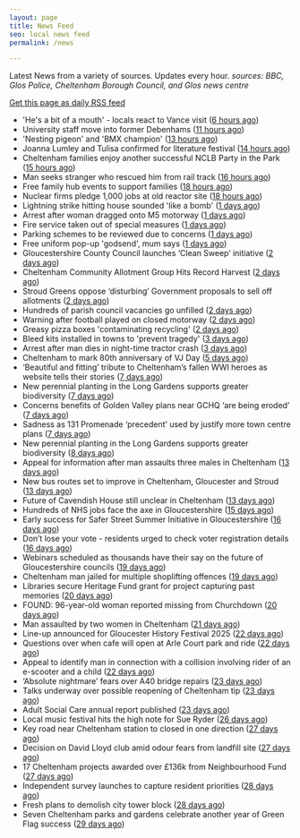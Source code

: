 ```yaml
---
layout: page
title: News Feed
seo: local news feed
permalink: /news

---
```


Latest News from a variety of sources. Updates every hour.
_sources: BBC, Glos Police, Cheltenham Borough Council, and Glos news centre_

[Get this page as daily RSS feed](/daily.rss)

<!-- news_marker starts -->
- 'He's a bit of a mouth' - locals react to Vance visit ([6 hours ago](https://www.bbc.com/news/articles/cjdy1vgzvxgo?at_medium=RSS&at_campaign=rss))
- University staff move into former Debenhams ([11 hours ago](https://www.bbc.com/news/articles/c4gl702dxkxo?at_medium=RSS&at_campaign=rss))
- 'Nesting pigeon' and 'BMX champion' ([13 hours ago](https://www.bbc.com/news/articles/c776dynyny5o?at_medium=RSS&at_campaign=rss))
- Joanna Lumley and Tulisa confirmed for literature festival ([14 hours ago](https://www.bbc.com/news/articles/crr2jppwrklo?at_medium=RSS&at_campaign=rss))
- Cheltenham families enjoy another successful NCLB Party in the Park ([15 hours ago](https://www.cheltenham.gov.uk/news/article/3040/cheltenham_families_enjoy_another_successful_nclb_party_in_the_park))
- Man seeks stranger who rescued him from rail track ([16 hours ago](https://www.bbc.com/news/articles/cp37v84kpl9o?at_medium=RSS&at_campaign=rss))
- Free family hub events to support families ([18 hours ago](https://www.bbc.com/news/articles/cedv2q7x1gxo?at_medium=RSS&at_campaign=rss))
- Nuclear firms pledge 1,000 jobs at old reactor site ([18 hours ago](https://www.bbc.com/news/articles/c5y28722508o?at_medium=RSS&at_campaign=rss))
- Lightning strike hitting house sounded 'like a bomb' ([1 days ago](https://www.bbc.com/news/articles/ce830zjp865o?at_medium=RSS&at_campaign=rss))
- Arrest after woman dragged onto M5 motorway ([1 days ago](https://www.bbc.com/news/articles/cj4wynx8zq0o?at_medium=RSS&at_campaign=rss))
- Fire service taken out of special measures ([1 days ago](https://www.bbc.com/news/articles/c3v3zll0l9do?at_medium=RSS&at_campaign=rss))
- Parking schemes to be reviewed due to concerns ([1 days ago](https://www.bbc.com/news/articles/cd7yyw5v142o?at_medium=RSS&at_campaign=rss))
- Free uniform pop-up 'godsend', mum says ([1 days ago](https://www.bbc.com/news/articles/c0kz3zlv6pjo?at_medium=RSS&at_campaign=rss))
- Gloucestershire County Council launches ‘Clean Sweep’ initiative ([2 days ago](https://gloucesternewscentre.co.uk/gloucestershire-county-council-launches-clean-sweep-initiative/))
- Cheltenham Community Allotment Group Hits Record Harvest ([2 days ago](https://gloucesternewscentre.co.uk/cheltenham-community-allotment-group-hits-record-harvest/))
- Stroud Greens oppose ‘disturbing’ Government proposals to sell off allotments ([2 days ago](https://gloucesternewscentre.co.uk/stroud-greens-oppose-disturbing-government-proposals-to-sell-off-allotments/))
- Hundreds of parish council vacancies go unfilled ([2 days ago](https://www.bbc.com/news/articles/c8jppvey49po?at_medium=RSS&at_campaign=rss))
- Warning after football played on closed motorway ([2 days ago](https://www.bbc.com/news/articles/czjmm23dyd2o?at_medium=RSS&at_campaign=rss))
- Greasy pizza boxes 'contaminating recycling' ([2 days ago](https://www.bbc.com/news/articles/c80dk48np5go?at_medium=RSS&at_campaign=rss))
- Bleed kits installed in towns to 'prevent tragedy' ([3 days ago](https://www.bbc.com/news/articles/cdx0l2kxwlro?at_medium=RSS&at_campaign=rss))
- Arrest after man dies in night-time tractor crash ([3 days ago](https://www.bbc.com/news/articles/cn0rq01l84jo?at_medium=RSS&at_campaign=rss))
- Cheltenham to mark 80th anniversary of VJ Day ([5 days ago](https://www.cheltenham.gov.uk/news/article/3039/cheltenham_to_mark_80th_anniversary_of_vj_day))
- ‘Beautiful and fitting’ tribute to Cheltenham’s fallen WWI heroes as website tells their stories ([7 days ago](https://gloucesternewscentre.co.uk/beautiful-and-fitting-tribute-to-cheltenhams-fallen-wwi-heroes-as-website-tells-their-stories/))
- New perennial planting in the Long Gardens supports greater biodiversity ([7 days ago](https://gloucesternewscentre.co.uk/new-perennial-planting-in-the-long-gardens-supports-greater-biodiversity/))
- Concerns benefits of Golden Valley plans near GCHQ ‘are being eroded’ ([7 days ago](https://gloucesternewscentre.co.uk/concerns-benefits-of-golden-valley-plans-near-gchq-are-being-eroded/))
- Sadness as 131 Promenade ‘precedent’ used by justify more town centre plans ([7 days ago](https://gloucesternewscentre.co.uk/sadness-as-131-promenade-precedent-used-by-justify-more-town-centre-plans/))
- New perennial planting in the Long Gardens supports greater biodiversity ([8 days ago](https://www.cheltenham.gov.uk/news/article/3038/new_perennial_planting_in_the_long_gardens_supports_greater_biodiversity))
- Appeal for information after man assaults three males in Cheltenham ([13 days ago](https://gloucesternewscentre.co.uk/appeal-for-information-after-man-assaults-three-males-in-cheltenham/))
- New bus routes set to improve in Cheltenham, Gloucester and Stroud ([13 days ago](https://gloucesternewscentre.co.uk/new-bus-routes-set-to-improve-in-cheltenham-gloucester-and-stroud/))
- Future of Cavendish House still unclear in Cheltenham ([13 days ago](https://www.bbc.co.uk/sounds/play/p0lt903y?at_medium=RSS&at_campaign=rss))
- Hundreds of NHS jobs face the axe in Gloucestershire ([15 days ago](https://gloucesternewscentre.co.uk/hundreds-of-nhs-jobs-face-the-axe-in-gloucestershire/))
- Early success for Safer Street Summer Initiative in Gloucestershire ([16 days ago](https://gloucesternewscentre.co.uk/early-success-for-safer-street-summer-initiative-in-gloucestershire/))
- Don’t lose your vote - residents urged to check voter registration details ([16 days ago](https://www.cheltenham.gov.uk/news/article/3037/dont_lose_your_vote_-_residents_urged_to_check_voter_registration_details))
- Webinars scheduled as thousands have their say on the future of Gloucestershire councils ([19 days ago](https://gloucesternewscentre.co.uk/webinars-scheduled-as-thousands-have-their-say-on-the-future-of-gloucestershire-councils/))
- Cheltenham man jailed for multiple shoplifting offences ([19 days ago](https://gloucesternewscentre.co.uk/cheltenham-man-jailed-for-multiple-shoplifting-offences/))
- Libraries secure Heritage Fund grant for project capturing past memories ([20 days ago](https://gloucesternewscentre.co.uk/libraries-secure-heritage-fund-grant-for-project-capturing-past-memories/))
- FOUND: 96-year-old woman reported missing from Churchdown ([20 days ago](https://gloucesternewscentre.co.uk/search-for-96-year-old-woman-reported-missing-from-churchdown/))
- Man assaulted by two women in Cheltenham ([21 days ago](https://gloucesternewscentre.co.uk/man-assaulted-by-two-women-in-cheltenham/))
- Line-up announced for Gloucester History Festival 2025 ([22 days ago](https://gloucesternewscentre.co.uk/line-up-announced-for-gloucester-history-festival-2025/))
- Questions over when cafe will open at Arle Court park and ride ([22 days ago](https://gloucesternewscentre.co.uk/questions-over-when-cafe-will-open-at-arle-court-park-and-ride/))
- Appeal to identify man in connection with a collision involving rider of an e-scooter and a child ([22 days ago](https://gloucesternewscentre.co.uk/appeal-to-identify-man-in-connection-with-a-collision-involving-rider-of-an-e-scooter-and-a-child/))
- ‘Absolute nightmare’ fears over A40 bridge repairs ([23 days ago](https://gloucesternewscentre.co.uk/absolute-nightmare-fears-over-a40-bridge-repairs/))
- Talks underway over possible reopening of Cheltenham tip ([23 days ago](https://gloucesternewscentre.co.uk/talks-underway-over-possible-reopening-of-cheltenham-tip/))
- Adult Social Care annual report published ([23 days ago](https://gloucesternewscentre.co.uk/adult-social-care-annual-report-published/))
- Local music festival hits the high note for Sue Ryder ([26 days ago](https://gloucesternewscentre.co.uk/local-music-festival-hits-the-high-note-for-sue-ryder/))
- Key road near Cheltenham station to closed in one direction ([27 days ago](https://gloucesternewscentre.co.uk/key-road-near-cheltenham-station-to-closed-in-one-direction/))
- Decision on David Lloyd club amid odour fears from landfill site ([27 days ago](https://gloucesternewscentre.co.uk/decision-on-david-lloyd-club-amid-odour-fears-from-landfill-site/))
- 17 Cheltenham projects awarded over £136k from Neighbourhood Fund ([27 days ago](https://www.cheltenham.gov.uk/news/article/3036/17_cheltenham_projects_awarded_over_136k_from_neighbourhood_fund))
- Independent survey launches to capture resident priorities ([28 days ago](https://www.cheltenham.gov.uk/news/article/3035/independent_survey_launches_to_capture_resident_priorities))
- Fresh plans to demolish city tower block ([28 days ago](https://www.bbc.co.uk/sounds/play/p0lqdgnz?at_medium=RSS&at_campaign=rss))
- Seven Cheltenham parks and gardens celebrate another year of Green Flag success ([29 days ago](https://www.cheltenham.gov.uk/news/article/3034/seven_cheltenham_parks_and_gardens_celebrate_another_year_of_green_flag_success))

<!-- news_marker ends -->
